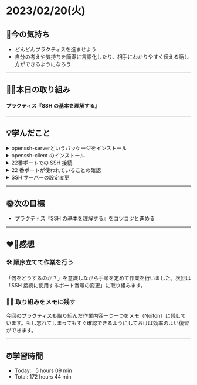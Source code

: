 # 2023/02/20(火)
## 🕺今の気持ち
- どんどんプラクティスを進ませよう
- 自分の考えや気持ちを簡潔に言語化したり、相手にわかりやすく伝える話し方ができるようになろう
---


## ✍🏻本日の取り組み
#### プラクティス『SSH の基本を理解する』

---


## 💡学んだこと
<details><summary>openssh-serverというパッケージをインストール</summary>
1. パッケージの検索
以下のコマンドを入力して、openssh-serverパッケージを検索します。
```
apt-cache search openssh-server
openssh-server - secure shell (SSH) server, for secure access from remote machines
```
openssh-server - secure shell (SSH) server, for secure access from remote machines は直訳すると「openssh-serverはリモートマシンからの安全なアクセスのためのセキュアシェルサーバー」となり、openssh-serverパッケージの利用ができることを示しています。

2. openssh-serverをインストール
以下のコマンドを入力して、openssh-serverをインストールします。
```
sudo apt install openssh-server
Reading package lists... Done
Building dependency tree... Done
Reading state information... Done
openssh-server is already the newest version (1:9.2p1-2+deb12u2).
openssh-server set to manually installed.
The following packages were automatically installed and are no longer required:
libsodium23 linux-image-6.1.0-15-amd64 vim-runtime
Use 'sudo apt autoremove' to remove them.
0 upgraded, 0newly installed, 0 to remove and 0 not upgraded.
```

3. SSHサーバーを起動する`sshd`コマンドが使えるかどうかを`which`コマンドで確認
```
sudo which sshd
/usr/sbin/sshd
```
`which`コマンドは、指定したプログラムのフルパスを表示するためのコマンドです。`/usr/sbin/sshd`が表示されたということは、`sshd`が`/sur/sbin/`ディレクトリにインストールされていることを示します。
</details>


<details><summary>openssh-client のインストール</summary>

> Mac の場合はすでにインストールされているので、この作業は不要です。

とあったので、`which`コマンドで`ssh`が使えるかどうかの確認だけを行います。
```
which ssh
/usr/bin/ssh
```
</details>

<details><summary>22番ポートでの SSH 接続</summary>
1. SSHサーバーのサービスが起動していることを確認
```
$ sudo service ssh status
```

2. 手元のマシンのSSHクライアントを使い、SSH接続を行う
```
$ ssh <一般ユーザーのユーザー名>@<さくらの VPS 上に用意したサーバーの IP アドレス>
...
...
Are you sure you want to continue connectiong (yes/no/[fingerprint])?
```
`Are you sure you want to continue connectiong (yes/no/[fingerprint])?`と表示されたら`yes`と入力して接続を続行できます。

3. うまく接続できているか確認
```
hostname
ホスト名
```
リモートホストのホスト名が表示されます。
</details>

<details><summary>22 番ポートが使われていることの確認</summary>
1. （`man`コマンドでマニュアルを確認するため）先ずは`man`コマンドが使えるかどうか確認
```
which man
/usr/bin/man
```

2. （`man`コマンドが使えることを確認したら）`man`コマンドに`sshd`コマンドを指定してマニュアルを確認
```
man sshd
```

3. 22番ポートがデフォルトになっていることを確認するため、sshd設定ファイルを開く
```
sudo nano/etc/ssh/sshd_config
...
#Port 22
```
`#`で始まる行はコメントで、その行の設定は無効化されますが、sshdの場合コメントアウトされていてもデフォルト値を使用します。

4. `man ssh`コマンドで、ポート番号を指定するオプションを確認
```
man ssh
```

5. `ssh`コマンドで22番ポートを指定して SSH 接続、22 番以外のポートでは接続できないことも合わせて確認
- `ssh`コマンドで22番ポートを指定して SSH 接続を行う
```
ssh -p 22 yoshiwo@IPアドレス
```
- 22番以外のポート番号を指定して SSH 接続を行う
```
ssh -p 15 yoshiwo@IPアドレス
ssh: connect to host IPアドレス port 15: Connection refused
```
指定したIPアドレスとポート番号の組み合わせでは、その接続を拒否されます。
</details>


<details><summary>SSH サーバーの設定変更</summary>
1. `less`コマンドが使えるか確認
```
which less
/usr/bin/less
```

2. SSH サーバー設定ファイルの中身を確認
```
less /etc/ssh/sshd_config
```

3. オリジナルの設定ファイルのバックファイルを取っておく
```
sudo cp /etc/ssh/sshd_config /etc/ssh/sshd_config.old
```

4. コピーが問題なく作成されているかどうか確認
```
less /etc/ssh/sshd_config.old
```

5. ポート番号を設定するための項目を探す
```
man sshd_config
```

6. 設定ファイルを編集して22番ポートを使うように変更
```
sudo vim /etc/ssh/sshd_config
...
# Portの行を Port 22 に変更
Port 22
```
escキーを押し、:wqと入力してreturnキーを押し、ファイルを保存して閉じる

7. `diff`コマンドでオリジナルの設定ファイルからの変更点を確認
```
diff /etc/ssh/sshd_config /etc/ssh/sshd_config.old
```

8. `man sshd`コマンドで設定ファイルの検証を行うオプションを調べる
```
man sshd
```

9. 設定ファイルに問題がないか確認
```
sudo sshd -t
```
- エラーがなければ何も出力されません。

10. 設定ファイルの設定を SSH サーバーに反映
- 設定を反映するには、SSH サーバーのサービスを再起動する必要があります
```
sudo service ssh restart
sudo service ssh status
```

11. 22番ポートで引き続き SSH 接続が行えること、22番以外のポートでは SSH 接続が行えないことの両方を確認
- `ssh`コマンドで22番ポートを指定して SSH 接続を行う
```
ssh -p 22 yoshiwo@IPアドレス
```
- 22番以外のポート番号を指定して SSH 接続を行う
```
ssh -p 15 yoshiwo@IPアドレス
ssh: connect to host IPアドレス port 15: Connection refused
```
</details>

---


## 🌞次の目標
-  プラクティス『SSH の基本を理解する』をコツコツと進める

---


## ❤️‍🔥感想
### 🛠️ 順序立てて作業を行う
「何をどうするのか？」を意識しながら手順を定めて作業を行いました。次回は「SSH 接続に使用するポート番号の変更」に取り組みます。

### ✍🏻 取り組みをメモに残す
今回のプラクティスも取り組んだ作業内容一つ一つをメモ（Noiton）に残しています。もし忘れてしまってもすぐ確認できるようにしておけば効率のよい復習ができます。

---


## ⏰学習時間
- Today:&nbsp;&nbsp; 5 hours 09 min
- Total: 172 hours 44 min
